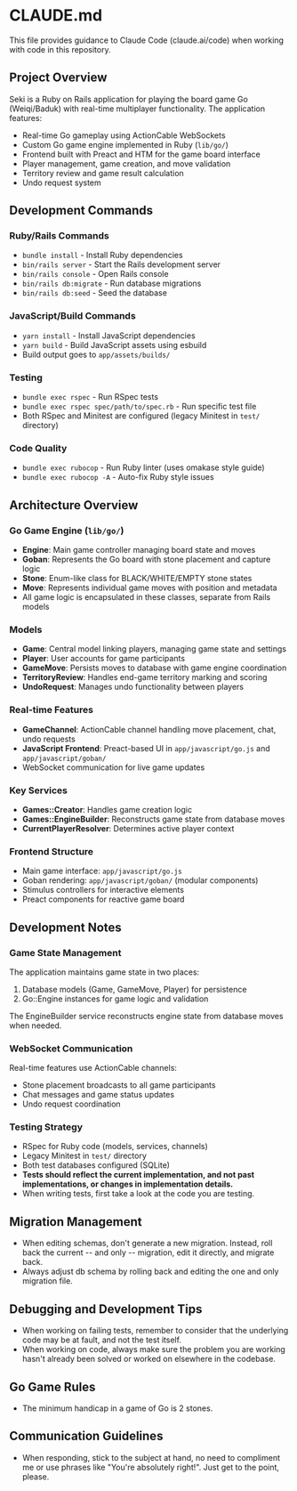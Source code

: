 # CLAUDE.md

This file provides guidance to Claude Code (claude.ai/code) when working with code in this repository.

## Project Overview

Seki is a Ruby on Rails application for playing the board game Go (Weiqi/Baduk) with real-time multiplayer functionality. The application features:

- Real-time Go gameplay using ActionCable WebSockets
- Custom Go game engine implemented in Ruby (`lib/go/`)
- Frontend built with Preact and HTM for the game board interface
- Player management, game creation, and move validation
- Territory review and game result calculation
- Undo request system

## Development Commands

### Ruby/Rails Commands
- `bundle install` - Install Ruby dependencies
- `bin/rails server` - Start the Rails development server
- `bin/rails console` - Open Rails console
- `bin/rails db:migrate` - Run database migrations
- `bin/rails db:seed` - Seed the database

### JavaScript/Build Commands
- `yarn install` - Install JavaScript dependencies  
- `yarn build` - Build JavaScript assets using esbuild
- Build output goes to `app/assets/builds/`

### Testing
- `bundle exec rspec` - Run RSpec tests
- `bundle exec rspec spec/path/to/spec.rb` - Run specific test file
- Both RSpec and Minitest are configured (legacy Minitest in `test/` directory)

### Code Quality
- `bundle exec rubocop` - Run Ruby linter (uses omakase style guide)
- `bundle exec rubocop -A` - Auto-fix Ruby style issues

## Architecture Overview

### Go Game Engine (`lib/go/`)
- **Engine**: Main game controller managing board state and moves
- **Goban**: Represents the Go board with stone placement and capture logic
- **Stone**: Enum-like class for BLACK/WHITE/EMPTY stone states
- **Move**: Represents individual game moves with position and metadata
- All game logic is encapsulated in these classes, separate from Rails models

### Models
- **Game**: Central model linking players, managing game state and settings
- **Player**: User accounts for game participants
- **GameMove**: Persists moves to database with game engine coordination
- **TerritoryReview**: Handles end-game territory marking and scoring
- **UndoRequest**: Manages undo functionality between players

### Real-time Features
- **GameChannel**: ActionCable channel handling move placement, chat, undo requests
- **JavaScript Frontend**: Preact-based UI in `app/javascript/go.js` and `app/javascript/goban/`
- WebSocket communication for live game updates

### Key Services
- **Games::Creator**: Handles game creation logic
- **Games::EngineBuilder**: Reconstructs game state from database moves
- **CurrentPlayerResolver**: Determines active player context

### Frontend Structure
- Main game interface: `app/javascript/go.js`
- Goban rendering: `app/javascript/goban/` (modular components)
- Stimulus controllers for interactive elements
- Preact components for reactive game board

## Development Notes

### Game State Management
The application maintains game state in two places:
1. Database models (Game, GameMove, Player) for persistence
2. Go::Engine instances for game logic and validation

The EngineBuilder service reconstructs engine state from database moves when needed.

### WebSocket Communication
Real-time features use ActionCable channels:
- Stone placement broadcasts to all game participants
- Chat messages and game status updates
- Undo request coordination

### Testing Strategy
- RSpec for Ruby code (models, services, channels)
- Legacy Minitest in `test/` directory
- Both test databases configured (SQLite)
- **Tests should reflect the current implementation, and not past implementations, or changes in implementation details.**
- When writing tests, first take a look at the code you are testing.

## Migration Management
- When editing schemas, don't generate a new migration. Instead, roll back the current -- and only -- migration, edit it directly, and migrate back.
- Always adjust db schema by rolling back and editing the one and only migration file.

## Debugging and Development Tips
- When working on failing tests, remember to consider that the underlying code may be at fault, and not the test itself.
- When working on code, always make sure the problem you are working hasn't already been solved or worked on elsewhere in the codebase.

## Go Game Rules
- The minimum handicap in a game of Go is 2 stones.

## Communication Guidelines
- When responding, stick to the subject at hand, no need to compliment me or use phrases like "You're absolutely right!". Just get to the point, please.